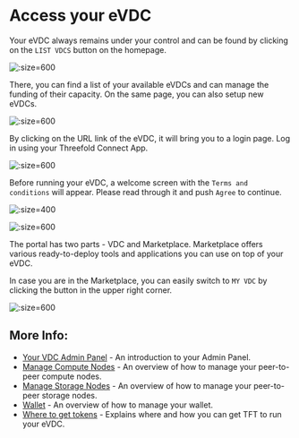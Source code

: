 # Access your eVDC

Your eVDC always remains under your control and can be found by clicking on the `LIST VDCS` button on the homepage.

![](img/00_vdc_homepage.jpg ':size=600')

There, you can find a list of your available eVDCs and can manage the funding of their capacity. On the same page, you can also setup new eVDCs.

![](img/11_vdc_overview.jpg ':size=600')

By clicking on the URL link of the eVDC, it will bring you to a login page. Log in using your Threefold Connect App.

![](img/21_vdc_portal_login.jpg ':size=600')

Before running your eVDC, a welcome screen with the `Terms and conditions` will appear. Please read through it and push `Agree` to continue.

![](img/22_vdc_portal_welcome.jpg ':size=400')

![](img/23_vdc_portal_t_and_c.jpg ':size=600')

The portal has two parts - VDC and Marketplace. Marketplace offers various ready-to-deploy tools and applications you can use on top of your eVDC. 

In case you are in the Marketplace, you can easily switch to `MY VDC` by clicking the button in the upper right corner. 

![](img/vdc_portal_marketplace.jpg ':size=600')

## More Info:

  - [Your VDC Admin Panel](evdc_my_evdc) - An introduction to your Admin Panel.
  - [Manage Compute Nodes](evdc_compute) - An overview of how to manage your peer-to-peer compute nodes.
  - [Manage Storage Nodes](evdc_storage) - An overview of how to manage your peer-to-peer storage nodes.
  - [Wallet](evdc_wallet) - An overview of how to manage your wallet.
  - [Where to get tokens](how_to_buy) - Explains where and how you can get TFT to run your eVDC.